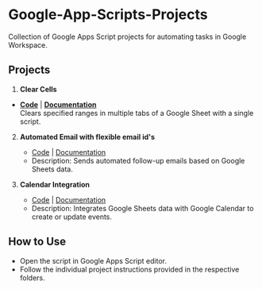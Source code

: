 # Google-App-Scripts-Projects
Collection of Google Apps Script projects for automating tasks in Google Workspace.

## Projects
1. **Clear Cells**
- **[Code](clear_cells/ClearCells.gs)** | **[Documentation](clear_cells/README.md)**  
  Clears specified ranges in multiple tabs of a Google Sheet with a single script.

2. **Automated Email with flexible email id's**
   - [Code](automate_email/AutomateEmail.gs) | [Documentation](automate_email/README.md)
   - Description: Sends automated follow-up emails based on Google Sheets data.

3. **Calendar Integration**
   - [Code](calendar_integration/CalendarIntegration.gs) | [Documentation](calendar_integration/README.md)
   - Description: Integrates Google Sheets data with Google Calendar to create or update events.

## How to Use
- Open the script in Google Apps Script editor.
- Follow the individual project instructions provided in the respective folders.

